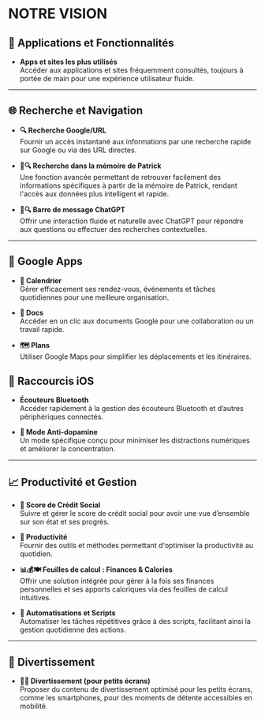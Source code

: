 # NOTRE VISION

## 📱 Applications et Fonctionnalités
- **Apps et sites les plus utilisés**  
  Accéder aux applications et sites fréquemment consultés, toujours à portée de main pour une expérience utilisateur fluide.

---

## 🌐 Recherche et Navigation
- **🔍 Recherche Google/URL**  
  Fournir un accès instantané aux informations par une recherche rapide sur Google ou via des URL directes.
  
- **🧠🔍 Recherche dans la mémoire de Patrick**  
  Une fonction avancée permettant de retrouver facilement des informations spécifiques à partir de la mémoire de Patrick, rendant l'accès aux données plus intelligent et rapide.
  
- **💬🔍 Barre de message ChatGPT**  
  Offrir une interaction fluide et naturelle avec ChatGPT pour répondre aux questions ou effectuer des recherches contextuelles.

---

## 📂 Google Apps
- **📅 Calendrier**  
  Gérer efficacement ses rendez-vous, événements et tâches quotidiennes pour une meilleure organisation.
  
- **📄 Docs**  
  Accéder en un clic aux documents Google pour une collaboration ou un travail rapide.

- **🗺️ Plans**  
  Utiliser Google Maps pour simplifier les déplacements et les itinéraires.

## 📂 Raccourcis iOS
- **Écouteurs Bluetooth**  
  Accéder rapidement à la gestion des écouteurs Bluetooth et d’autres périphériques connectés.
  
- **📄 Mode Anti-dopamine**  
  Un mode spécifique conçu pour minimiser les distractions numériques et améliorer la concentration.

---

## 📈 Productivité et Gestion
- **📜 Score de Crédit Social**  
  Suivre et gérer le score de crédit social pour avoir une vue d’ensemble sur son état et ses progrès.
  
- **🚀 Productivité**  
  Fournir des outils et méthodes permettant d'optimiser la productivité au quotidien.
  
- **📊💰🍽️ Feuilles de calcul : Finances & Calories**  
  Offrir une solution intégrée pour gérer à la fois ses finances personnelles et ses apports caloriques via des feuilles de calcul intuitives.
  
- **🤖 Automatisations et Scripts**  
  Automatiser les tâches répétitives grâce à des scripts, facilitant ainsi la gestion quotidienne des actions.

---

## 🎉 Divertissement
- **📱🍿 Divertissement (pour petits écrans)**  
  Proposer du contenu de divertissement optimisé pour les petits écrans, comme les smartphones, pour des moments de détente accessibles en mobilité.

